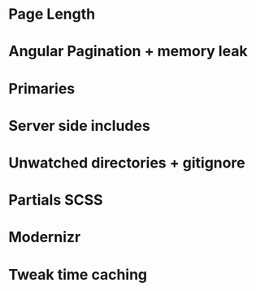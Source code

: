 # Page Length
# Angular Pagination + memory leak
# Primaries
# Server side includes
# Unwatched directories + gitignore
# Partials SCSS
# Modernizr
# Tweak time caching
